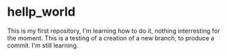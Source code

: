 # hellp_world
This is my first repository, I'm learning how to do it, nothing interresting for the moment.
This is a testing of a creation of a new branch, to produce a commit.
I'm still learning.
